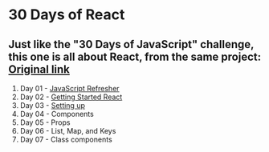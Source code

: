 # 30 Days of React

## Just like the "30 Days of JavaScript" challenge, this one is all about React, from the same project: [Original link](https://github.com/Asabeneh/30-Days-Of-React)

1. Day 01 - [JavaScript Refresher](https://github.com/fmarga/30DaysOfReact/tree/master/day01)
2. Day 02 - [Getting Started React](https://github.com/fmarga/30DaysOfReact/tree/master/day02)
3. Day 03 - [Setting up](https://github.com/fmarga/30DaysOfReact/tree/master/day03)
4. Day 04 - Components
5. Day 05 - Props
6. Day 06 - List, Map, and Keys
7. Day 07 - Class components
